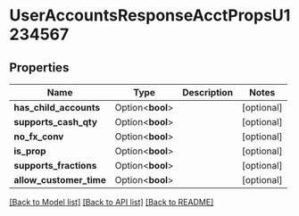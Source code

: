 # UserAccountsResponseAcctPropsU1234567

## Properties

Name | Type | Description | Notes
------------ | ------------- | ------------- | -------------
**has_child_accounts** | Option<**bool**> |  | [optional]
**supports_cash_qty** | Option<**bool**> |  | [optional]
**no_fx_conv** | Option<**bool**> |  | [optional]
**is_prop** | Option<**bool**> |  | [optional]
**supports_fractions** | Option<**bool**> |  | [optional]
**allow_customer_time** | Option<**bool**> |  | [optional]

[[Back to Model list]](../README.md#documentation-for-models) [[Back to API list]](../README.md#documentation-for-api-endpoints) [[Back to README]](../README.md)


